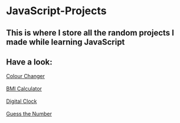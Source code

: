 # JavaScript-Projects
## This is where I store all the random projects I made while learning JavaScript

## Have a look:
[Colour Changer](https://parul-sharma16.github.io/JavaScript-Projects/ColourChanger/)<br><br>
[BMI Calculator](https://parul-sharma16.github.io/JavaScript-Projects/BMI/)<br><br>
[Digital Clock](https://parul-sharma16.github.io/JavaScript-Projects/DigitalClock/)<br><br>
[Guess the Number](https://parul-sharma16.github.io/JavaScript-Projects/GuessNumber/)<br><br>
